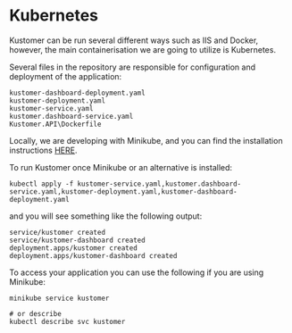 # Kubernetes

Kustomer can be run several different ways such as IIS and Docker, however, the main containerisation we are going to utilize is Kubernetes.

Several files in the repository are responsible for configuration and deployment of the application:
```
kustomer-dashboard-deployment.yaml
kustomer-deployment.yaml
kustomer-service.yaml
kustomer.dashboard-service.yaml
Kustomer.API\Dockerfile
```

Locally, we are developing with Minikube, and you can find the installation instructions [HERE](https://minikube.sigs.k8s.io/docs/start/?arch=%2Fwindows%2Fx86-64%2Fstable%2F.exe+download).

To run Kustomer once Minikube or an alternative is installed:
```
kubectl apply -f kustomer-service.yaml,kustomer.dashboard-service.yaml,kustomer-deployment.yaml,kustomer-dashboard-deployment.yaml
```
and you will see something like the following output:
```
service/kustomer created
service/kustomer-dashboard created
deployment.apps/kustomer created
deployment.apps/kustomer-dashboard created
```

To access your application you can use the following if you are using Minikube:
```
minikube service kustomer

# or describe
kubectl describe svc kustomer
```